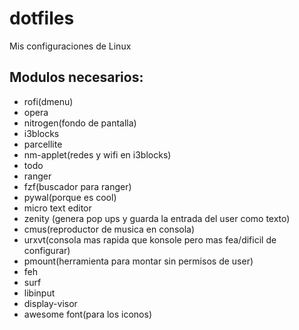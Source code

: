 # dotfiles
Mis configuraciones de Linux

## Modulos necesarios:

- rofi(dmenu)
- opera
- nitrogen(fondo de pantalla)
- i3blocks
- parcellite
- nm-applet(redes y wifi en i3blocks)
- todo
- ranger
- fzf(buscador para ranger)
- pywal(porque es cool)
- micro text editor
- zenity (genera pop ups y guarda la entrada del user como texto)
- cmus(reproductor de musica en consola)
- urxvt(consola mas rapida que konsole pero mas fea/dificil de configurar)
- pmount(herramienta para montar sin permisos de user)
- feh
- surf
- libinput
- display-visor
- awesome font(para los iconos)